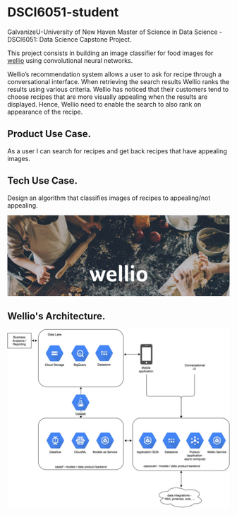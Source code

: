 # DSCI6051-student
GalvanizeU-University of New Haven Master of Science in Data Science - DSCI6051: Data Science Capstone Project.

This project consists in building an image classifier for food images for [wellio](http://www/getwellio.com) using convolutional neural networks.

Wellio’s recommendation system allows a user to ask for recipe through a conversational interface. When retrieving the search results Wellio ranks the results using various criteria. Wellio has noticed that their customers tend to choose recipes that are more visually appealing when the results are displayed. Hence, Wellio need to enable the search to also rank on appearance of the recipe.

Product Use Case.
-----------------
As a user I can search for recipes and get back recipes that have appealing images.

Tech Use Case.
--------------
Design an algorithm that classifies images of recipes to appealing/not appealing.

<img src='images/w-1.jpg' />

Wellio's Architecture.
----------------------

<img src='images/Wellio-Architecture.jpg' />
